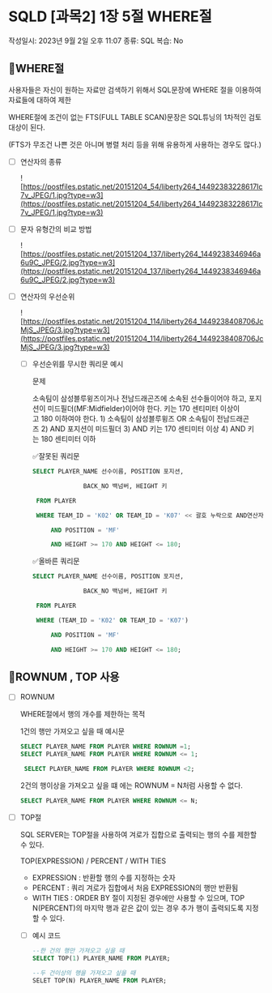 # SQLD [과목2] 1장 5절 WHERE절

작성일시: 2023년 9월 2일 오후 11:07
종류: SQL
복습: No

## 🟰WHERE절

사용자들은 자신이 원하는 자료만 검색하기 위해서 SQL문장에 WHERE 절을 이용하여 자료들에 대하여 제한

WHERE절에 조건이 없는 FTS(FULL TABLE SCAN)문장은 SQL튜닝의 1차적인 검토 대상이 된다.

(FTS가 무조건 나쁜 것은 아니며 병렬 처리 등을 위해 유용하게 사용하는 경우도 많다.)

- [ ]  연산자의 종류
    
    ![https://postfiles.pstatic.net/20151204_54/liberty264_14492383228617Ic7v_JPEG/1.jpg?type=w3](https://postfiles.pstatic.net/20151204_54/liberty264_14492383228617Ic7v_JPEG/1.jpg?type=w3)
    
- [ ]  문자 유형간의 비교 방법
    
    ![https://postfiles.pstatic.net/20151204_137/liberty264_1449238346946a6u9C_JPEG/2.jpg?type=w3](https://postfiles.pstatic.net/20151204_137/liberty264_1449238346946a6u9C_JPEG/2.jpg?type=w3)
    

- [ ]  연산자의 우선순위
    
    ![https://postfiles.pstatic.net/20151204_114/liberty264_1449238408706JcMjS_JPEG/3.jpg?type=w3](https://postfiles.pstatic.net/20151204_114/liberty264_1449238408706JcMjS_JPEG/3.jpg?type=w3)
    
    - [ ]  우선순위를 무시한 쿼리문 예시
        
        문제
        
        소속팀이 삼성블루윙즈이거나 전남드래곤즈에 소속된 선수들이어야 하고, 포지션이 미드필더(MF:Midfielder)이어야 한다. 키는 170 센티미터 이상이고 180 이하여야 한다. 1) 소속팀이 삼성블루윙즈 OR 소속팀이 전남드래곤즈 2) AND 포지션이 미드필더 3) AND 키는 170 센티미터 이상 4) AND 키는 180 센티미터 이하
        
        ✅잘못된 쿼리문
        
        ```sql
        SELECT PLAYER_NAME 선수이름, POSITION 포지션, 
        
                      BACK_NO 백넘버, HEIGHT 키
        
         FROM PLAYER
        
         WHERE TEAM_ID = 'K02' OR TEAM_ID = 'K07' << 괄호 누락으로 AND연산자가 먼저 수행되었다.
        
             AND POSITION = 'MF'
        
             AND HEIGHT >= 170 AND HEIGHT <= 180;
        
        ```
        
        ✅올바른 쿼리문
        
        ```sql
        SELECT PLAYER_NAME 선수이름, POSITION 포지션, 
        
                      BACK_NO 백넘버, HEIGHT 키
        
         FROM PLAYER
        
         WHERE (TEAM_ID = 'K02' OR TEAM_ID = 'K07')
        
             AND POSITION = 'MF'
        
             AND HEIGHT >= 170 AND HEIGHT <= 180;
        
        ```
        

## 🟰ROWNUM , TOP 사용

- [ ]  ROWNUM
    
    WHERE절에서 행의 개수를 제한하는 목적
    
    1건의 행만 가져오고 싶을 때 예시문
    
    ```sql
    SELECT PLAYER_NAME FROM PLAYER WHERE ROWNUM =1;
    SELECT PLAYER_NAME FROM PLAYER WHERE ROWNUM <= 1;
    
     SELECT PLAYER_NAME FROM PLAYER WHERE ROWNUM <2;
    
    ```
    
    2건의 행이상을 가져오고 싶을 떄 에는 ROWNUM = N처럼 사용할 수 없다.
    
    ```sql
    SELECT PLAYER_NAME FROM PLAYER WHERE ROWNUM <= N;
    ```
    
- [ ]  TOP절
    
    SQL SERVER는 TOP절을 사용하여 겨로가 집합으로 출력되는 행의 수를 제한할 수 있다.
    
    TOP(EXPRESSION) / PERCENT / WITH TIES
    
    - EXPRESSION : 반환할 행의 수를 지정하는 숫자
    - PERCENT : 쿼리 겨로가 집합에서 처음 EXPRESSION의 행만 반환됨
    - WITH TIES : ORDER BY 절이 지정된 경우에만 사용할 수 있으며, TOP N(PERCENT)의 마지막 행과 같은 값이 있는 경우 추가 행이 출력되도록 지정할 수 있다.
    - [ ]  예시 코드
        
        ```sql
        --한 건의 행만 가져오고 싶을 때
        SELECT TOP(1) PLAYER_NAME FROM PLAYER;
        
        --두 건이상의 행을 가져오고 싶을 때
        SELET TOP(N) PLAYER_NAME FROM PLAYER;
        ```
